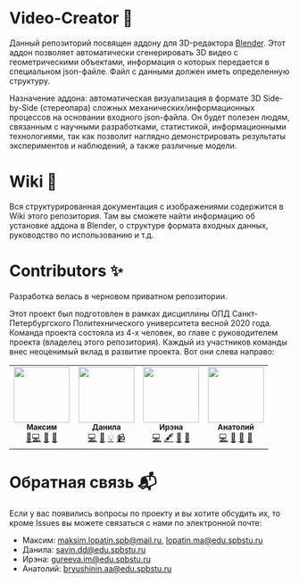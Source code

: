 # Video-Creator 🎥
Данный репозиторий посвящен аддону для 3D-редактора [Blender](https://www.blender.org). Этот аддон позволяет автоматически сгенерировать 3D видео с геометрическими объектами, информация о которых передается в специальном json-файле. Файл с данными должен иметь определенную структуру.

Назначение аддона: автоматическая визуализация в формате 3D Side-by-Side (стереопара) сложных механических/информационных процессов на основании входного json-файла. Он будет полезен людям, связанным с научными разработками, статистикой, информационными технологиями, так как позволит наглядно демонстрировать результаты экспериментов и наблюдений, а также различные модели.

# Wiki 📃
Вся структурированная документация с изображениями содержится в Wiki этого репозитория. Там вы сможете найти информацию об установке аддона в Blender, о структуре формата входных данных, руководство по использованию и т.д.

# Contributors ✨
Разработка велась в черновом приватном репозитории.

Этот проект был подготовлен в рамках дисциплины ОПД Санкт-Петербургского Политехнического университета весной 2020 года. Команда проекта состояла из 4-х человек, во главе с руководителем проекта (владелец этого репозитория). Каждый из участников команды внес неоценимый вклад в развитие проекта. Вот они слева направо:
<table>
  <tr>
    <td align="center"><a href="https://github.com/maksimio"><img src="https://avatars2.githubusercontent.com/u/61945327?s=460&u=2f23a1405d06a87981eff850818b9cc88aa313a4&v=4" width="100px;" alt=""/><br /><sub><b>Максим</b></sub></a><br /><a href="#" title="Project Management">📆</a><a href="#" title="Code">💻</a> <a href="#" title="Design">🎨</a>  <a href="#" title="Documentation">📖</a></td>
        <td align="center"><a href="https://github.com/Karablik"><img src="https://avatars2.githubusercontent.com/u/62114626?s=460&u=840b078909a98689f02837551a4cca1ed2e6267a&v=4" width="100px;" alt=""/><br /><sub><b>Данила</b></sub></a><br /><a href="#" title="Code">💻</a> <a href="#" title="Ideas & Planning">🤔</a> <a href="#" title="Examples">💡</a> <a href="#" title="Videos">📹</a></td>
        <td align="center"><a href="https://github.com/dew8"><img src="https://avatars0.githubusercontent.com/u/62108895?s=460&u=16f99935601515fd777fd3080bba9814e66825cd&v=4" width="100px;" alt=""/><br /><sub><b>Ирэна</b></sub></a><br /><a href="#" title="Code">💻</a> <a href="#" title="Content">🖋</a> <a href="#" title="Talks">📢</a> <a href="#" title="User Testing">📓</a></td>
        <td align="center"><a href="https://github.com/AnatoliyBr"><img src="https://avatars0.githubusercontent.com/u/62114392?s=460&u=d42d2ae93128d46acb2570e9613c7ba0a2b3e9a1&v=4" width="100px;" alt=""/><br /><sub><b>Анатолий</b></sub></a><br /><a href="#" title="Code">💻</a> <a href="#" title="📢"></a> <a href="#" title="Answering Questions">💬</a> <a href="#" title="Tools">🔧</a> <a href="#" title="Blogposts">📝</a></td>
  </tr>
</table>

# Обратная связь 📬

Если у вас появились вопросы по проекту и вы хотите обсудить их, то кроме Issues вы можете связаться с нами по электронной почте:

* Максим: maksim.lopatin.spb@mail.ru, lopatin.ma@edu.spbstu.ru
* Данила: savin.dd@edu.spbstu.ru
* Ирэна: gureeva.im@edu.spbstu.ru
* Анатолий: bryushinin.aa@edu.spbstu.ru
